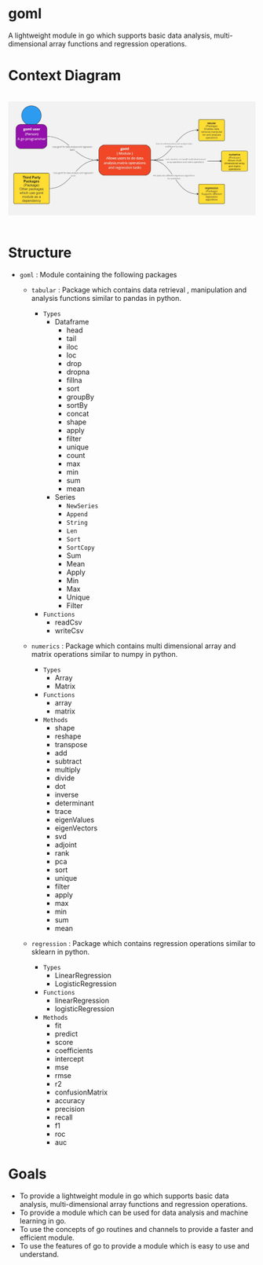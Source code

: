 # **goml**
A lightweight module in go which supports basic data analysis, multi-dimensional array functions and regression operations.

# **Context Diagram**
<br>
<img src="Technical Diagrams.jpg" alt="vContext Diagram of the goml module" width="1000"/>
        <br><br>

# **Structure**
- `goml` : Module containing the following packages
    - `tabular` : Package which contains data retrieval , manipulation and analysis functions similar to pandas in python.
        - `Types`
            - Dataframe
                - head
                - tail
                - iloc
                - loc
                - drop
                - dropna
                - fillna
                - sort
                - groupBy
                - sortBy
                - concat
                - shape
                - apply
                - filter
                - unique
                - count
                - max
                - min
                - sum
                - mean
            - Series
                - `NewSeries`
                - `Append`
                - `String`
                - `Len`
                - `Sort`
                - `SortCopy`
                - Sum
                - Mean
                - Apply
                - Min
                - Max
                - Unique
                - Filter
        - `Functions`
            - readCsv
            - writeCsv
            
    - `numerics` : Package which contains multi dimensional array and matrix operations similar to numpy in python.
        - `Types`
            - Array
            - Matrix
        - `Functions`
            - array
            - matrix
        - `Methods`
            - shape
            - reshape
            - transpose
            - add
            - subtract
            - multiply
            - divide
            - dot
            - inverse
            - determinant
            - trace
            - eigenValues
            - eigenVectors
            - svd
            - adjoint
            - rank
            - pca
            - sort
            - unique
            - filter
            - apply
            - max
            - min
            - sum
            - mean

    - `regression` : Package which contains regression operations similar to sklearn in python.
        - `Types`
            - LinearRegression
            - LogisticRegression
        - `Functions`
            - linearRegression
            - logisticRegression
        - `Methods`
            - fit
            - predict
            - score
            - coefficients
            - intercept
            - mse
            - rmse
            - r2
            - confusionMatrix
            - accuracy
            - precision
            - recall
            - f1
            - roc
            - auc

# **Goals**
- To provide a lightweight module in go which supports basic data analysis, multi-dimensional array functions and regression operations.
- To provide a module which can be used for data analysis and machine learning in go.
- To use the concepts of go routines and channels to provide a faster and efficient module.
- To use the features of go to provide a module which is easy to use and understand.
